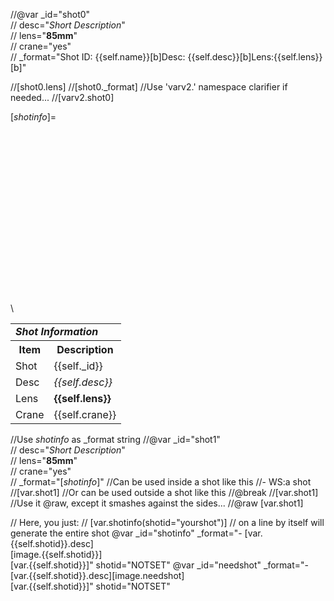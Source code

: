 //@var _id="shot0" \
//     desc="*Short Description*" \
//     lens="**85mm**" \
//     crane="yes" \
//     _format="Shot ID: {{self.name}}[b]Desc: {{self.desc}}[b]Lens:{{self.lens}}[b]"

//[shot0.lens]
//[shot0._format]
//Use 'varv2.' namespace clarifier if needed...
//[varv2.shot0]

[_shotinfo_]=<table class="shotinfo">\
    <tr>\
        <td class="center" colspan="2">***Shot Information***</td>\
    </tr>\
    <tr>\
        <th class="item">Item</th><th class="desc">Description</th>\
    </tr>\
    <tr>\
        <td class="item">Shot</td><td class="desc">{{self._id}}</td>\
    </tr>\
    <tr>\
        <td class="item">Desc</td><td>*{{self.desc}}*</td>\
    </tr>\
    <tr>\
        <td class="item">Lens</td><td>**{{self.lens}}**</td>\
    </tr>\
    <tr>\
        <td class="item">Crane</td><td>{{self.crane}}</td>\
    </tr>\
</table>

//Use _shotinfo_ as _format string
//@var _id="shot1" \
//     desc="*Short Description*" \
//     lens="**85mm**" \
//     crane="yes" \
//     _format="[_shotinfo_]"
//Can be used inside a shot like this
//- WS:a shot
//[var.shot1]
//Or can be used outside a shot like this
//@break
//[var.shot1]
//Use it @raw, except it smashes against the sides...
//@raw [var.shot1]

// Here, you just:
//      [var.shotinfo(shotid="yourshot")]
// on a line by itself will generate the entire shot
@var _id="shotinfo" _format="- [var.{{self.shotid}}.desc]<br />[image.{{self.shotid}}]<br />[var.{{self.shotid}}]" shotid="NOTSET"
@var _id="needshot" _format="- [var.{{self.shotid}}.desc][image.needshot]<br />[var.{{self.shotid}}]" shotid="NOTSET"
